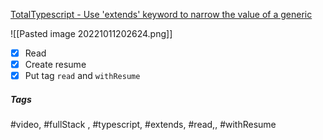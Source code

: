 [TotalTypescript - Use 'extends' keyword to narrow the value of a generic](https://www.totaltypescript.com/tips/use-extends-keyword-to-narrow-the-value-of-a-generic)

![[Pasted image 20221011202624.png]]

- [x] Read
- [x] Create resume
- [x] Put tag `read` and `withResume`

##### Tags
#video, #fullStack , #typescript, #extends, #read,, #withResume 
